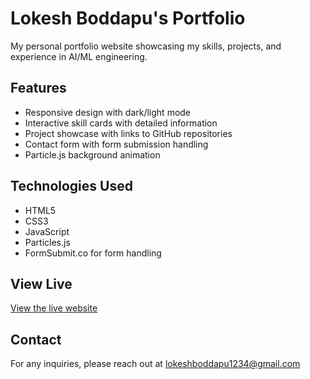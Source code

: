 # Lokesh Boddapu's Portfolio

My personal portfolio website showcasing my skills, projects, and experience in AI/ML engineering.

## Features
- Responsive design with dark/light mode
- Interactive skill cards with detailed information
- Project showcase with links to GitHub repositories
- Contact form with form submission handling
- Particle.js background animation

## Technologies Used
- HTML5
- CSS3
- JavaScript
- Particles.js
- FormSubmit.co for form handling

## View Live
[View the live website](https://boddapulokesh.github.io/portfolio/)

## Contact
For any inquiries, please reach out at lokeshboddapu1234@gmail.com

